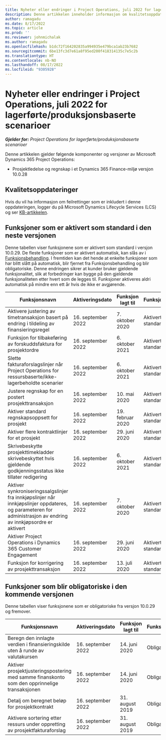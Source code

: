 ```yaml
---
title: Nyheter eller endringer i Project Operations, juli 2022 for lagerførte/produksjonsbaserte scenarioer
description: Denne artikkelen inneholder informasjon om kvalitetsoppdateringene som er tilgjengelige i utgivelsen av Microsoft Dynamics 365 Project Operations for lagerførte/produksjonsbaserte scenarioer fra juli 2022.
author: ramagadu
ms.date: 8/17/2022
ms.topic: article
ms.prod: ''
ms.reviewer: johnmichalak
ms.author: ramagadu
ms.openlocfilehash: b1dc72f164202835a994935e479bca1ab23b7682
ms.sourcegitcommit: 6be13fc3d7e61a8f95ed200f418314135c7e5c2b
ms.translationtype: HT
ms.contentlocale: nb-NO
ms.lasthandoff: 08/17/2022
ms.locfileid: "9305928"
---
```

# <a name="whats-new-or-changed-in-project-operations-july-2022-for-stockedproduction-based-scenarios"></a>Nyheter eller endringer i Project Operations, juli 2022 for lagerførte/produksjonsbaserte scenarioer

_**Gjelder for:** Project Operations for lagerførte/produksjonsbaserte scenarioer_

Denne artikkelen gjelder følgende komponenter og versjoner av Microsoft Dynamics 365 Project Operations:

- Prosjektledelse og regnskap i et Dynamics 365 Finance-miljø versjon 10.0.28

## <a name="quality-updates"></a>Kvalitetsoppdateringer

Hvis du vil ha informasjon om feilrettinger som er inkludert i denne oppdateringen, logger du på Microsoft Dynamics Lifecycle Services (LCS) og ser [KB-artikkelen](https://fix.lcs.dynamics.com/Issue/Details?bugId=694438).

## <a name="features-turned-on-by-default-in-upcoming-release"></a>Funksjoner som er aktivert som standard i den neste versjonen

Denne tabellen viser funksjonene som er aktivert som standard i versjon 10.0.29. De fleste funksjoner som er aktivert automatisk, kan slås av i [Funksjonsbehandling](/dynamics365/fin-ops-core/fin-ops/get-started/feature-management/feature-management-overview). I fremtiden kan det hende at enkelte funksjoner som har blitt slått på automatisk, blir fjernet fra Funksjonsbehandling og blir obligatoriske. Denne endringen sikrer at kunder bruker gjeldende funksjonalitet, slik at forbedringer kan bygge på den gjeldende funksjonaliteten etter hvert som de legges til. Funksjoner aktiveres aldri automatisk på mindre enn ett år hvis de ikke er avgjørende.

| Funksjonsnavn | Aktiveringsdato | Funksjon lagt til | Funksjonstilstand | Modul |
| --- | --- | --- |--- |--- |
| Aktivere justering av timetransaksjon basert på endring i tildeling av finansieringsregel | 16. september 2022 | 7. oktober 2020 | Aktivert som standard | Prosjektstyring og regnskap |
| Funksjon for tilbakeføring av forskuddsfaktura for prosjektordre | 16. september 2022 | 6. oktober 2021 | Aktivert som standard | Prosjektstyring og regnskap |
| Slette fakturaforslagslinjer når Project Operations for ressursbaserte/ikke-lagerbeholdte scenarier | 16. september 2022 | 6. oktober 2021 | Aktivert som standard | Prosjektstyring og regnskap |
| Justere regnskap for en postert prosjekttransaksjon | 16. september 2022 | 10. mai 2020 | Aktivert som standard | Prosjektstyring og regnskap |
| Aktiver standard regnskapsoppsett for prosjekt | 16. september 2022 | 19. februar 2020 | Aktivert som standard | Prosjektstyring og regnskap |
| Aktiver flere kontraktlinjer for et prosjekt | 16. september 2022 | 29. juni 2020 | Aktivert som standard | Prosjektstyring og regnskap |
| Skrivebeskytte prosjekttimekladder skrivebeskyttet hvis gjeldende godkjenningsstatus ikke tillater redigering | 16. september 2022 | 6. oktober 2021 | Aktivert som standard | Prosjektstyring og regnskap |
| Aktiver synkroniseringssalgslinjer fra innkjøpslinjer når innkjøpslinjer oppdateres, og parameteren for administrasjon av endring av innkjøpsordre er aktivert | 16. september 2022 | 7. oktober 2020 | Aktivert som standard | Prosjektstyring og regnskap |
| Aktiver Project Operations i Dynamics 365 Customer Engagement | 16. september 2022 | 29. juni 2020 | Aktivert som standard | Prosjektstyring og regnskap |
| Funksjon for korrigering av prosjekttransaksjon | 16. september 2022 | 13. juli 2020 | Aktivert som standard | Prosjektstyring og regnskap |

## <a name="features-that-become-mandatory-in-the-upcoming-release"></a>Funksjoner som blir obligatoriske i den kommende versjonen

Denne tabellen viser funksjonene som er obligatoriske fra versjon 10.0.29 og fremover.

| Funksjonsnavn | Aktiveringsdato | Funksjon lagt til | Funksjonstilstand | Modul |
| --- | --- | --- | --- | --- |
| Beregn den innlagte verdien i finansieringskilde uten å runde av valutakursen | 16. september 2022 | 14. juni 2020 | Obligatorisk | Prosjektstyring og regnskap |
| Aktiver prosjektjusteringspostering med samme finanskonto som den opprinnelige transaksjonen | 16. september 2022 | 14. juni 2020 | Obligatorisk | Prosjektstyring og regnskap |
| Detalj om beregnet beløp for prosjektkontrakt | 16. september 2022 | 31. august 2019 | Obligatorisk | Prosjektstyring og regnskap |
| Aktivere sortering etter ressurs under oppretting av prosjektfakturaforslag | 16. september 2022 | 31. august 2019 | Obligatorisk | Prosjektstyring og regnskap |
